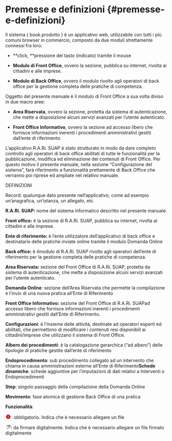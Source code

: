 # Premesse e definizioni {#premesse-e-definizioni}

Il sistema { book.prodotto } è un applicativo web, utilizzabile con tutti i più comuni browser in commercio, composto da due moduli strettamente connessi fra loro:  

* **click, **pressione del tasto \(indicato\) tramite il mouse  

* **Modulo di Front Office**, ovvero la sezione, pubblica su internet, rivolta ai cittadini e alle imprese.

* **Modulo di Back Office**, ovvero il modulo rivolto agli operatori di back office per la gestione completa delle pratiche di competenza.


Oggetto del presente manuale è il modulo di Front Office a sua volta diviso in due macro aree:

* **Area Riservata**, ovvero la sezione, protetta da sistema di autenticazione, che mette a disposizione alcuni servizi avanzati per l’utente autenticato.

* **Front Office Informativo**, ovvero la sezione ad accesso libero che fornisce informazioni inerenti i procedimenti amministrativi gestiti dall’ente di riferimento.


L’applicativo R.A.Ri. SUAP è stato strutturato in modo da dare completo controllo agli operatori di back office abilitati di tutte le funzionalità per la pubblicazione, modifica ed eliminazione dei contenuti di Front Office. Per questo motivo il presente manuale, nella sezione “Configurazione del sistema”, farà riferimento a funzionalità prettamente di Back Office che verranno poi riprese ed ampliate nel relativo manuale.

DEFINIZIONI

Record: qualunque dato presente nell’applicativo, come ad esempio un’anagrafica, un’istanza, un allegato, etc.

**R.A.Ri. SUAP:** nome del sistema informatico descritto nel presente manuale.

**Front office:** è la sezione di R.A.Ri. SUAP, pubblica su internet, rivolta ai cittadini e alle imprese.

**Ente di riferimento:** è l’ente utilizzatore dell’applicativo di back office e destinatario delle pratiche inviate online tramite il modulo Domanda Online

**Back office:** è ilmodulo di R.A.Ri. SUAP rivolto agli operatori dell’ente di riferimento per la gestione completa delle pratiche di competenza.

**Area Riservata:** sezione del Front Office di R.A.Ri. SUAP, protetta da sistema di autenticazione, che mette a disposizione alcuni servizi avanzati per l’utente autenticato.

**Domanda Online**: sezione dell’Area Riservata che permette la compilazione e l’invio di una nuova pratica all’Ente di Riferimento

**Front Office Informativo:** sezione del Front Office di R.A.Ri. SUAPad accesso libero che fornisce informazioni inerenti i procedimenti amministrativi gestiti dall’Ente di Riferimento.

**Configurazioni**: è l’insieme delle attività, destinate ad operatori esperti ed abilitati, che permettono di modificare i contenuti resi disponibili ai cittadini\/imprese che utilizzano il sistema di Front Office.

**Albero dei procedimenti**: è la catalogazione gerarchica \(“ad albero”\) delle tipologie di pratiche gestite dall’ente di riferimento

**Endoprocedimento**: sub procedimento collegato ad un intervento che chiama in causa amministrazioni esterne all’Ente di Riferimento**Schede dinamiche**: schede aggiuntive per l’imputazioni di dati relativi a Interventi o Endoprocedimenti

**Step**: singolo passaggio della compilazione della Domanda Online

**Movimento**: fase atomica di gestione Back Office di una pratica

**Funzionalità**:

![](assets/immagine1.png): obbligatorio. Indica che è necessario allegare un file

![](assets/immagine2.png): da firmare digitalmente. Indica che è necessario allegare un file firmato digitalmente

